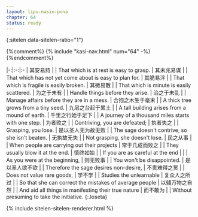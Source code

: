 ```yaml
---
layout: lipu-nasin-pona
chapter: 64
status: ready
---
```


{:sitelen data-sitelen-ratio="1"}

{%comment%}
{% include "kasi-nav.html" num="64" -%}
{%endcomment%}

|-:|:-:|:-
| 其安易持               |  | That which is at rest is easy to grasp.
| 其未兆易谋             |  | That which has not yet come about is easy to plan for.
| 其脆易泮               |  | That which is fragile is easily broken.
| 其微易散               |  | That which is minute is easily scattered.
| 为之于未有             |  | Handle things before they arise.
| 治之于未乱             |  | Manage affairs before they are in a mess.
| 合抱之木<wbr/>生于毫末 |  | A thick tree grows from a tiny seed.
| 九层之台<wbr/>起于累土 |  | A tall building arises from a mound of earth.
| 千里之行<wbr/>始于足下 |  | A journey of a thousand miles starts with one step.
| 为者败之               |  | Contriving, you are defeated;
| 执者失之               |  | Grasping, you lose.
| 是以<wbr/>圣人<wbr/>无为故无败 |  | The sage doesn't contrive, so she isn't beaten.
| 无执故无失             |  | Not grasping, she doesn't lose.
| 民之从事               |  | When people are carrying out their projects
| 常于几成而败之         |  | They usually blow it at the end.
| 慎终如始               |  | If you are as careful at the end
|                        |  | As you were at the beginning,
| 则无败事               |  | You won't be disappointed.
| 是以<wbr/>圣人<wbr/>欲不欲 |  | Therefore the sage desires non-desire,
| 不贵难得之货           |  | Does not value rare goods,
| 学不学                 |  | Studies the unlearnable
| 复众人之所过           |  | So that she can correct the mistakes of average people
| 以辅万物之自然         |  | And aid all things in manifesting their true nature
| 而不敢为               |  | Without presuming to take the initiative.
{:.loseta}

{% include sitelen-sitelen-renderer.html %}
